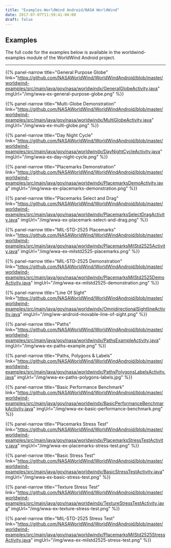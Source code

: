 ```yaml
---
title: "Examples-WorldWind Android/NASA WorldWind"
date: 2017-07-07T11:59:41-04:00
draft: false
---
```


## Examples

The full code for the examples below is available in the worldwind-examples module of the WorldWind Android project.

---

{{% panel-narrow title="General Purpose Globe" link="https://github.com/NASAWorldWind/WorldWindAndroid/blob/master/worldwind-examples/src/main/java/gov/nasa/worldwindx/GeneralGlobeActivity.java" imgUrl="/img/wwa-ex-general-purpose-globe.png" %}}

{{% panel-narrow title="Multi-Globe Demonstration" link="https://github.com/NASAWorldWind/WorldWindAndroid/blob/master/worldwind-examples/src/main/java/gov/nasa/worldwindx/MultiGlobeActivity.java" imgUrl="/img/wwa-ex-multi-globe.png" %}}

{{% panel-narrow title="Day Night Cycle" link="https://github.com/NASAWorldWind/WorldWindAndroid/blob/master/worldwind-examples/src/main/java/gov/nasa/worldwindx/DayNightCycleActivity.java" imgUrl="/img/wwa-ex-day-night-cycle.png" %}}

{{% panel-narrow title="Placemarks Demonstration" link="https://github.com/NASAWorldWind/WorldWindAndroid/blob/master/worldwind-examples/src/main/java/gov/nasa/worldwindx/PlacemarksDemoActivity.java" imgUrl="/img/wwa-ex-placemarks-demonstration.png" %}}

{{% panel-narrow title="Placemarks Select and Drag" link="https://github.com/NASAWorldWind/WorldWindAndroid/blob/master/worldwind-examples/src/main/java/gov/nasa/worldwindx/PlacemarksSelectDragActivity.java" imgUrl="/img/wwa-ex-placemark-select-and-drag.png" %}}

{{% panel-narrow title="MIL-STD-2525 Placemarks" link="https://github.com/NASAWorldWind/WorldWindAndroid/blob/master/worldwind-examples/src/main/java/gov/nasa/worldwindx/PlacemarksMilStd2525Activity.java" imgUrl="/img/wwa-ex-milstd2525-placemarks.png" %}}

{{% panel-narrow title="MIL-STD-2525 Demonstration" link="https://github.com/NASAWorldWind/WorldWindAndroid/blob/master/worldwind-examples/src/main/java/gov/nasa/worldwindx/PlacemarksMilStd2525DemoActivity.java" imgUrl="/img/wwa-ex-milstd2525-demonstration.png" %}}

{{% panel-narrow title="Line Of Sight" link="https://github.com/NASAWorldWind/WorldWindAndroid/blob/master/worldwind-examples/src/main/java/gov/nasa/worldwindx/OmnidirectionalSightlineActivity.java" imgUrl="/img/ww-android-movable-line-of-sight.png" %}}

{{% panel-narrow title="Paths" link="https://github.com/NASAWorldWind/WorldWindAndroid/blob/master/worldwind-examples/src/main/java/gov/nasa/worldwindx/PathsExampleActivity.java" imgUrl="/img/wwa-ex-paths-example.png" %}}

{{% panel-narrow title="Paths, Polygons & Labels" link="https://github.com/NASAWorldWind/WorldWindAndroid/blob/master/worldwind-examples/src/main/java/gov/nasa/worldwindx/PathsPolygonsLabelsActivity.java" imgUrl="/img/wwa-ex-paths-polygons-labels.jpg" %}}

{{% panel-narrow title="Basic Performance Benchmark" link="https://github.com/NASAWorldWind/WorldWindAndroid/blob/master/worldwind-examples/src/main/java/gov/nasa/worldwindx/BasicPerformanceBenchmarkActivity.java" imgUrl="/img/wwa-ex-basic-performance-benchmark.png" %}}

{{% panel-narrow title="Placemarks Stress Test" link="https://github.com/NASAWorldWind/WorldWindAndroid/blob/master/worldwind-examples/src/main/java/gov/nasa/worldwindx/PlacemarksStressTestActivity.java" imgUrl="/img/wwa-ex-placemarks-stress-test.png" %}}

{{% panel-narrow title="Basic Stress Test" link="https://github.com/NASAWorldWind/WorldWindAndroid/blob/master/worldwind-examples/src/main/java/gov/nasa/worldwindx/BasicStressTestActivity.java" imgUrl="/img/wwa-ex-basic-stress-test.png" %}}

{{% panel-narrow title="Texture Stress Test" link="https://github.com/NASAWorldWind/WorldWindAndroid/blob/master/worldwind-examples/src/main/java/gov/nasa/worldwindx/TextureStressTestActivity.java" imgUrl="/img/wwa-ex-texture-stress-test.png" %}}

{{% panel-narrow title="MIL-STD-2525 Stress Test" link="https://github.com/NASAWorldWind/WorldWindAndroid/blob/master/worldwind-examples/src/main/java/gov/nasa/worldwindx/PlacemarksMilStd2525StressActivity.java" imgUrl="/img/wwa-ex-milstd2525-stress-test.png" %}}

